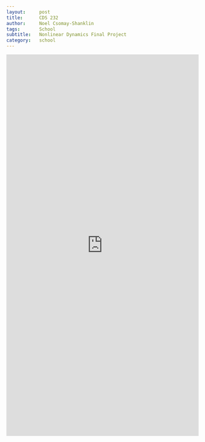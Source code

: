 ```yaml
---
layout:     post
title:      CDS 232
author:     Noel Csomay-Shanklin
tags: 		School 
subtitle:  	Nonlinear Dynamics Final Project
category:   school
---
```

<iframe style="width:100%" height="1000px" src="https://noelc-s.github.io/website/img/CDS_232_Project.pdf" frameborder="0" allowfullscreen></iframe>